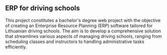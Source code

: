 ## ERP for driving schools

This project constitutes a bachelor's degree web project with the objective of creating an Enterprise Resource Planning (ERP) software tailored for Lithuanian driving schools. The aim is to develop a comprehensive solution that streamlines various aspects of managing driving schools, ranging from scheduling classes and instructors to handling administrative tasks efficiently.
